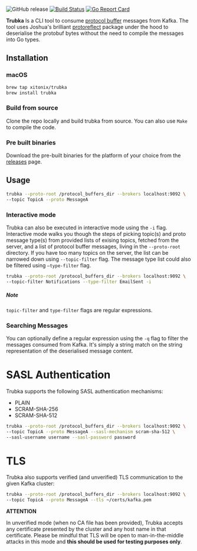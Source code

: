 ![GitHub release](https://img.shields.io/github/release/xitonix/trubka)
[![Build Status](https://travis-ci.org/xitonix/trubka.svg?branch=master)](https://travis-ci.org/xitonix/trubka)
[![Go Report Card](https://goreportcard.com/badge/github.com/xitonix/trubka)](https://goreportcard.com/report/github.com/xitonix/trubka)

**Trubka** Is a CLI tool to consume [protocol buffer](https://developers.google.com/protocol-buffers/) messages from Kafka. The tool uses Joshua's brilliant [protoreflect](https://github.com/jhump/protoreflect) package under the hood to deserialise the protobuf bytes without the need to compile the messages into Go types.



## Installation

### macOS

```bash
brew tap xitonix/trubka
brew install trubka
```

### Build from source

Clone the repo locally and build trubka from source.  You can also use `Make` to compile the code.

### Pre built binaries

Download the pre-built binaries for the platform of your choice from the [releases](https://github.com/xitonix/trubka/releases) page.



## Usage

```bash
trubka --proto-root /protocol_buffers_dir --brokers localhost:9092 \
--topic TopicA --proto MessageA
```



### Interactive mode

Trubka can also be executed in interactive mode using the `-i` flag. Interactive mode walks you though the steps of picking topic(s) and proto message type(s) from provided lists of exising topics, fetched from the server, and a list of protocol buffer messages, living in the  `--proto-root` directory. If you have too many topics on the server, the list can be narrowed down using `--topic-filter` flag. The message type list could also be filtered using `—type-filter` flag.

```bash
trubka --proto-root /protocol_buffers_dir --brokers localhost:9092 \ 
--topic-filter Notifications --type-filter EmailSent -i
```

##### Note

`topic-filter` and `type-filter` flags are regular expressions.

### Searching Messages

You can optionally define a regular expression using the `-q` flag to filter the messages consumed from Kafka. It's simply a string match on the string representation of the deserialised message content.

# SASL Authentication
Trubka supports the following SASL authentication mechanisms:
- PLAIN
- SCRAM-SHA-256
- SCRAM-SHA-512

```bash
trubka --proto-root /protocol_buffers_dir --brokers localhost:9092 \ 
--topic TopicA --proto MessageA --sasl-mechanism scram-sha-512 \
--sasl-username username --sasl-password password
```

# TLS

Trubka also supports verified (and unverified) TLS communication to the given Kafka cluster:

```bash
trubka --proto-root /protocol_buffers_dir --brokers localhost:9092 \ 
--topic TopicA --proto MessageA --tls ~/certs/kafka.pem
```

**ATTENTION**

In unverified mode (when no CA file has been provided), Trubka accepts any certificate presented by the cluster and any host name in that certificate. Please be mindful that TLS will be open to man-in-the-middle attacks in this mode and **this should be used for testing purposes only**.